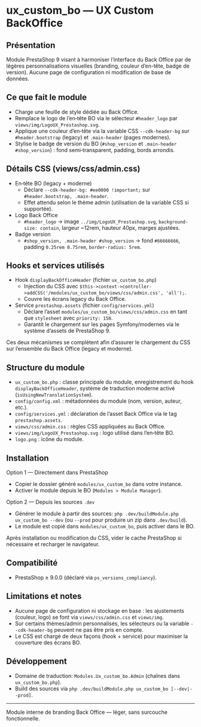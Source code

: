 # ux_custom_bo — UX Custom BackOffice

## Présentation

Module PrestaShop 9 visant à harmoniser l’interface du Back Office par de légères personnalisations visuelles (branding, couleur d’en-tête, badge de version). Aucune page de configuration ni modification de base de données.

## Ce que fait le module

- Charge une feuille de style dédiée au Back Office.
- Remplace le logo de l’en‑tête BO via le sélecteur `#header_logo` par `views/img/LogoUX_Prestashop.svg`.
- Applique une couleur d’en‑tête via la variable CSS `--cdk-header-bg` sur `#header.bootstrap` (legacy) et `.main-header` (pages modernes).
- Stylise le badge de version du BO (`#shop_version` et `.main-header #shop_version`) : fond semi‑transparent, padding, bords arrondis.

## Détails CSS (views/css/admin.css)

- En‑tête BO (legacy + moderne)
  - Déclare `--cdk-header-bg: #ee0000 !important;` sur `#header.bootstrap, .main-header`.
  - Effet attendu selon le thème admin (utilisation de la variable CSS si supportée).
- Logo Back Office
  - `#header_logo` → image `../img/LogoUX_Prestashop.svg`, `background-size: contain`, largeur ~12rem, hauteur 40px, marges ajustées.
- Badge version
  - `#shop_version, .main-header #shop_version` → fond `#66666666`, padding `0.25rem 0.75rem`, `border-radius: 5rem`.

## Hooks et services utilisés

- Hook `displayBackOfficeHeader` (fichier `ux_custom_bo.php`)
  - Injection du CSS avec `$this->context->controller->addCSS('/modules/ux_custom_bo/views/css/admin.css', 'all');`.
  - Couvre les écrans legacy du Back Office.
- Service `prestashop.assets` (fichier `config/services.yml`)
  - Déclare l’asset `modules/ux_custom_bo/views/css/admin.css` en tant que `stylesheet` avec `priority: 150`.
  - Garantit le chargement sur les pages Symfony/modernes via le système d’assets de PrestaShop 9.

Ces deux mécanismes se complètent afin d’assurer le chargement du CSS sur l’ensemble du Back Office (legacy et moderne).

## Structure du module

- `ux_custom_bo.php` : classe principale du module, enregistrement du hook `displayBackOfficeHeader`, système de traduction moderne activé (`isUsingNewTranslationSystem`).
- `config/config.xml` : métadonnées du module (nom, version, auteur, etc.).
- `config/services.yml` : déclaration de l’asset Back Office via le tag `prestashop.assets`.
- `views/css/admin.css` : règles CSS appliquées au Back Office.
- `views/img/LogoUX_Prestashop.svg` : logo utilisé dans l’en‑tête BO.
- `logo.png` : icône du module.

## Installation

Option 1 — Directement dans PrestaShop
- Copier le dossier généré `modules/ux_custom_bo` dans votre instance.
- Activer le module depuis le BO (`Modules > Module Manager`).

Option 2 — Depuis les sources `.dev`
- Générer le module à partir des sources: `php .dev/buildModule.php ux_custom_bo --dev` (ou `--prod` pour produire un zip dans `.dev/build`).
- Le module est copié dans `modules/ux_custom_bo`, puis activer dans le BO.

Après installation ou modification du CSS, vider le cache PrestaShop si nécessaire et recharger le navigateur.

## Compatibilité

- PrestaShop ≥ 9.0.0 (déclaré via `ps_versions_compliancy`).

## Limitations et notes

- Aucune page de configuration ni stockage en base : les ajustements (couleur, logo) se font via `views/css/admin.css` et `views/img`.
- Sur certains thèmes/admin personnalisés, les sélecteurs ou la variable `--cdk-header-bg` peuvent ne pas être pris en compte.
- Le CSS est chargé de deux façons (hook + service) pour maximiser la couverture des écrans BO.

## Développement

- Domaine de traduction: `Modules.Ux_custom_bo.Admin` (chaînes dans `ux_custom_bo.php`).
- Build des sources via `php .dev/buildModule.php ux_custom_bo [--dev|--prod]`.

---

Module interne de branding Back Office — léger, sans surcouche fonctionnelle.
